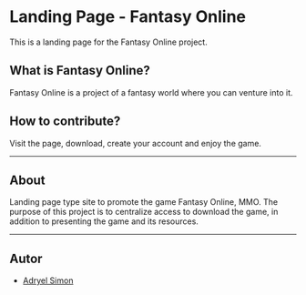  # Landing Page - Fantasy Online 

This is a landing page for the Fantasy Online project.

## What is Fantasy Online?

Fantasy Online is a project of a fantasy world where you can venture into it.

## How to contribute?

Visit the page, download, create your account and enjoy the game.

 ---
 ## About
 Landing page type site to promote the game Fantasy Online, MMO.
 The purpose of this project is to centralize access to download the game, in addition to presenting the game and its resources.


 ---
 ## Autor

 - [Adryel Simon](https://github.com/alchemist-developer/)